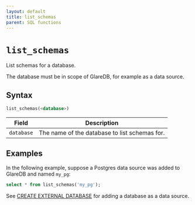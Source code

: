 ```yaml
---
layout: default
title: list_schemas
parent: SQL functions
---
```


# `list_schemas`

List schemas for a database.

The database must be in scope of GlareDB, for example as a data source.

## Syntax

```sql
list_schemas(<database>)
```

| Field      | Description                                   |
| ---------- | --------------------------------------------- |
| `database` | The name of the database to list schemas for. |

## Examples

In the following example, suppose a Postgres data source was added to GlareDB
and named `my_pg`:

```sql
select * from list_schemas('my_pg');
```

See [CREATE EXTERNAL DATABASE] for adding a database as a data source.

[CREATE EXTERNAL DATABASE]: /glaredb/sql-commands/create-external-database/
